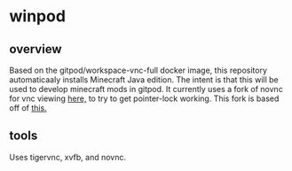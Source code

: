# winpod

## overview
Based on the gitpod/workspace-vnc-full docker image, this repository automaticaaly installs Minecraft Java edition. The intent is that this will be used to develop minecraft mods in gitpod. It currently uses a fork of novnc for vnc viewing [here,](https://github.com/mteam88/noVNC/tree/pointer-lock-api) to try to get pointer-lock working. This fork is based off of [this.](https://github.com/lhchavez/noVNC/tree/pointer-lock-api)

## tools
Uses tigervnc, xvfb, and novnc.
